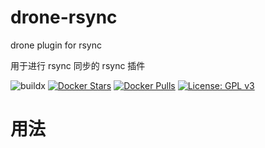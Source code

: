 # drone-rsync
drone plugin for rsync

用于进行 rsync 同步的 rsync 插件

![buildx](https://github.com/ryjer/drone-rsync/workflows/build/badge.svg)
[![Docker Stars](https://img.shields.io/docker/stars/ryjer/drone-rsync.svg)](https://hub.docker.com/r/ryjer/drone-rsync/)
[![Docker Pulls](https://img.shields.io/docker/pulls/ryjer/drone-rsync.svg)](https://hub.docker.com/r/ryjer/drone-rsync/)
[![License: GPL v3](https://img.shields.io/badge/License-GPL%20v3-blue.svg)](https://www.gnu.org/licenses/gpl-3.0)

# 用法



